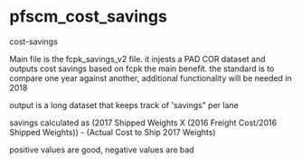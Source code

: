 # pfscm_cost_savings
cost-savings

Main file is the fcpk_savings_v2 file. it injests a PAD COR dataset and outputs cost savings based on fcpk
the main benefit. the standard is to compare one year against another, additional functionality will be needed in 2018

output is a long dataset that keeps track of 'savings" per lane 

savings calculated as (2017 Shipped Weights X (2016 Freight Cost/2016 Shipped Weights)) - (Actual Cost to Ship 2017 Weights)

positive values are good, negative values are bad

